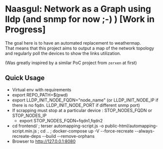 # Naasgul: Network as a Graph using lldp (and snmp for now ;-) ) [Work in Progress]

The goal here is to have an automated replacement to weathermap.  
That means that this project aims to output a map of the network topology and regularly poll the devices to show the links utilization.

(Was greatly inspired by a similar PoC project from `zerxen` at first)

## Quick Usage

- Virtual env with requirements
- export REPO_PATH=$(pwd)
- export LLDP_INIT_NODE_FQDN="node_name" (or LLDP_INIT_NODE_IP if there is no fqdn. LLDP_INIT_NODE_PORT if different snmp port)
- If scrapping must stop at a particular device : STOP_NODES_FQDN or STOP_NODES_IP
  - export STOP_NODES_FQDN=fqdn1,fqdn2
- cd frontend/ ; terser automapping-script.js -o public-html/automapping-script.min.js ; cd .. ; docker-compose up -V --force-recreate --always-recreate-deps --build --remove-orphans
- Browser to http://127.0.0.1:8080
